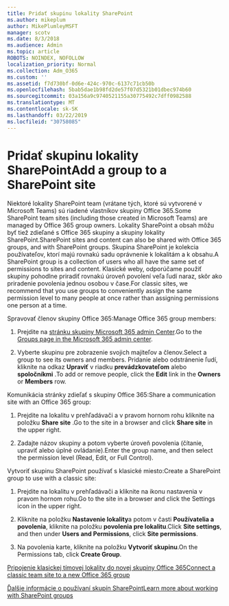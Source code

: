 ```yaml
---
title: Pridať skupinu lokality SharePoint
ms.author: mikeplum
author: MikePlumleyMSFT
manager: scotv
ms.date: 8/3/2018
ms.audience: Admin
ms.topic: article
ROBOTS: NOINDEX, NOFOLLOW
localization_priority: Normal
ms.collection: Adm_O365
ms.custom: ''
ms.assetid: f7d730bf-0d6e-424c-970c-6137c71cb50b
ms.openlocfilehash: 5bab5dae1b98fd2de57f07d5321b01dbec974b60
ms.sourcegitcommit: 03a156a9c9740521155a30775492c7dff0982588
ms.translationtype: MT
ms.contentlocale: sk-SK
ms.lasthandoff: 03/22/2019
ms.locfileid: "30758085"
---
```

# <a name="add-a-group-to-a-sharepoint-site"></a><span data-ttu-id="d7222-102">Pridať skupinu lokality SharePoint</span><span class="sxs-lookup"><span data-stu-id="d7222-102">Add a group to a SharePoint site</span></span>

<span data-ttu-id="d7222-103">Niektoré lokality SharePoint team (vrátane tých, ktoré sú vytvorené v Microsoft Teams) sú riadené vlastníkov skupiny Office 365.</span><span class="sxs-lookup"><span data-stu-id="d7222-103">Some SharePoint team sites (including those created in Microsoft Teams) are managed by Office 365 group owners.</span></span> <span data-ttu-id="d7222-104">Lokality SharePoint a obsah môžu byť tiež zdieľané s Office 365 skupiny a skupiny lokality SharePoint.</span><span class="sxs-lookup"><span data-stu-id="d7222-104">SharePoint sites and content can also be shared with Office 365 groups, and with SharePoint groups.</span></span> <span data-ttu-id="d7222-105">Skupina SharePoint je kolekcia používateľov, ktorí majú rovnakú sadu oprávnenie k lokalitám a k obsahu.</span><span class="sxs-lookup"><span data-stu-id="d7222-105">A SharePoint group is a collection of users who all have the same set of permissions to sites and content.</span></span> <span data-ttu-id="d7222-106">Klasické weby, odporúčame použiť skupiny pohodlne priradiť rovnakú úroveň povolení veľa ľudí naraz, skôr ako priradenie povolenia jednou osobou v čase.</span><span class="sxs-lookup"><span data-stu-id="d7222-106">For classic sites, we recommend that you use groups to conveniently assign the same permission level to many people at once rather than assigning permissions one person at a time.</span></span>
  
<span data-ttu-id="d7222-107">Spravovať členov skupiny Office 365:</span><span class="sxs-lookup"><span data-stu-id="d7222-107">Manage Office 365 group members:</span></span>
  
1. <span data-ttu-id="d7222-108">Prejdite na [stránku skupiny Microsoft 365 admin Center](https://portal.office.com/adminportal/home#/groups).</span><span class="sxs-lookup"><span data-stu-id="d7222-108">Go to the [Groups page in the Microsoft 365 admin center](https://portal.office.com/adminportal/home#/groups).</span></span>
    
2. <span data-ttu-id="d7222-109">Vyberte skupinu pre zobrazenie svojich majiteľov a členov.</span><span class="sxs-lookup"><span data-stu-id="d7222-109">Select a group to see its owners and members.</span></span> <span data-ttu-id="d7222-110">Pridanie alebo odstránenie ľudí, kliknite na odkaz **Upraviť** v riadku **prevádzkovateľom** alebo **spoločníkmi** .</span><span class="sxs-lookup"><span data-stu-id="d7222-110">To add or remove people, click the **Edit** link in the **Owners** or **Members** row.</span></span> 
    
<span data-ttu-id="d7222-111">Komunikácia stránky zdieľať s skupiny Office 365:</span><span class="sxs-lookup"><span data-stu-id="d7222-111">Share a communication site with an Office 365 group:</span></span>
  
1. <span data-ttu-id="d7222-112">Prejdite na lokalitu v prehľadávači a v pravom hornom rohu kliknite na položku **Share site** .</span><span class="sxs-lookup"><span data-stu-id="d7222-112">Go to the site in a browser and click **Share site** in the upper right.</span></span> 
    
2. <span data-ttu-id="d7222-113">Zadajte názov skupiny a potom vyberte úroveň povolenia (čítanie, upraviť alebo úplné ovládanie).</span><span class="sxs-lookup"><span data-stu-id="d7222-113">Enter the group name, and then select the permission level (Read, Edit, or Full Control).</span></span>
    
<span data-ttu-id="d7222-114">Vytvoriť skupinu SharePoint používať s klasické miesto:</span><span class="sxs-lookup"><span data-stu-id="d7222-114">Create a SharePoint group to use with a classic site:</span></span>
  
1. <span data-ttu-id="d7222-115">Prejdite na lokalitu v prehľadávači a kliknite na ikonu nastavenia v pravom hornom rohu.</span><span class="sxs-lookup"><span data-stu-id="d7222-115">Go to the site in a browser and click the Settings icon in the upper right.</span></span>
    
2. <span data-ttu-id="d7222-116">Kliknite na položku **Nastavenie lokality**a potom v časti **Používatelia a povolenia**, kliknite na položku **povolenia pre lokalitu**.</span><span class="sxs-lookup"><span data-stu-id="d7222-116">Click **Site settings**, and then under **Users and Permissions**, click **Site permissions**.</span></span>
    
3. <span data-ttu-id="d7222-117">Na povolenia karte, kliknite na položku **Vytvoriť skupinu**.</span><span class="sxs-lookup"><span data-stu-id="d7222-117">On the Permissions tab, click **Create Group**.</span></span>
    
[<span data-ttu-id="d7222-118">Pripojenie klasickej tímovej lokality do novej skupiny Office 365</span><span class="sxs-lookup"><span data-stu-id="d7222-118">Connect a classic team site to a new Office 365 group</span></span>](https://go.microsoft.com/fwlink/?linkid=2008654)
  
[<span data-ttu-id="d7222-119">Ďalšie informácie o používaní skupín SharePoint</span><span class="sxs-lookup"><span data-stu-id="d7222-119">Learn more about working with SharePoint groups</span></span>](https://go.microsoft.com/fwlink/?linkid=874658)
  

